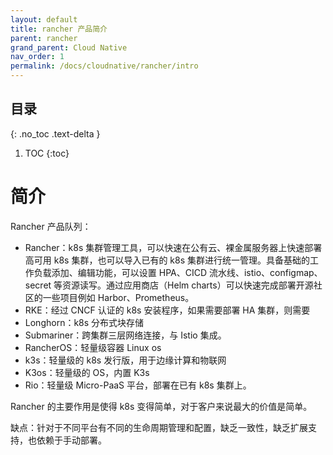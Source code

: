 ```yaml
---
layout: default
title: rancher 产品简介
parent: rancher
grand_parent: Cloud Native
nav_order: 1
permalink: /docs/cloudnative/rancher/intro
---
```


## 目录
{: .no_toc .text-delta }

1. TOC
{:toc}

# 简介

Rancher 产品队列：

- Rancher：k8s 集群管理工具，可以快速在公有云、裸金属服务器上快速部署高可用 k8s 集群，也可以导入已有的 k8s 集群进行统一管理。具备基础的工作负载添加、编辑功能，可以设置 HPA、CICD 流水线、istio、configmap、secret 等资源读写。通过应用商店（Helm charts）可以快速完成部署开源社区的一些项目例如 Harbor、Prometheus。
- RKE：经过 CNCF 认证的 k8s 安装程序，如果需要部署 HA 集群，则需要
- Longhorn：k8s 分布式块存储
- Submariner：跨集群三层网络连接，与 Istio 集成。
- RancherOS：轻量级容器 Linux os
- k3s：轻量级的 k8s 发行版，用于边缘计算和物联网
- K3os：轻量级的 OS，内置 K3s
- Rio：轻量级 Micro-PaaS 平台，部署在已有 k8s 集群上。



Rancher 的主要作用是使得 k8s 变得简单，对于客户来说最大的价值是简单。

缺点：针对于不同平台有不同的生命周期管理和配置，缺乏一致性，缺乏扩展支持，也依赖于手动部署。



 



